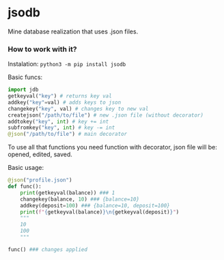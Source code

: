 # jsodb
Mine database realization that uses .json files.

### How to work with it?
Instalation:
`python3 -m pip install jsodb`

Basic funcs:
```py
import jdb
getkeyval("key") # returns key val
addkey("key"=val) # adds keys to json
changekey("key", val) # changes key to new val
createjson("/path/to/file") # new .json file (without decorator)
addtokey("key", int) # key += int
subfromkey("key", int) # key -= int
@json("/path/to/file") # main decorator
```

To use all that functions you need function with decorator, json file will be: opened, edited, saved.

Basic usage:
```py
@json("profile.json")
def func():
	print(getkeyval(balance)) ### 1
	changekey(balance, 10) ### {balance=10}
	addkey(deposit=100) ### {balance=10, deposit=100}
	print(f"{getkeyval(balance)}\n{getkeyval(deposit)}")
	"""
	10
	100
	"""

func() ### changes applied
```
